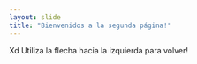 ```yaml
---
layout: slide
title: "Bienvenidos a la segunda página!"
---
```

Xd
Utiliza la flecha hacia la izquierda para volver!